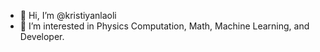 - 👋 Hi, I’m @kristiyanlaoli
- 👀 I’m interested in Physics Computation, Math, Machine Learning, and Developer.

<!---
kristiyanlaoli/kristiyanlaoli is a ✨ special ✨ repository because its `README.md` (this file) appears on your GitHub profile.
You can click the Preview link to take a look at your changes.
--->
